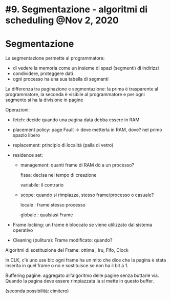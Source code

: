 # #9. Segmentazione - algoritmi di scheduling @Nov 2, 2020

# Segmentazione

La segmentazione permette al programmatore:

- di vedere la memoria come un insieme di spazi (segmenti) di indirizzi
- condividere, proteggere dati
- ogni processo ha una sua tabella di segmenti

La differenza tra paginazione e segmentazione: la prima è trasparente al programmatore, la seconda è visibile al programmatore e per ogni segmento si ha la divisione in pagine

Operazioni: 

- fetch: decide quando una pagina data debba essere in RAM
- placement policy: page Fault -> deve metterla in RAM, dove? nel primo spazio libero
- replacement: principio di località (palla di vetro)
- residence set:
    - management: quanti frame di RAM dò a un processo?

        fissa: decisa nel tempo di creazione

        variabile: il contrario

    - scope: quando si rimpiazza, stesso frame/processo o casuale?

        locale : frame stesso processo

        globale : qualsiasi Frame

- Frame locking: un frame è bloccato se viene utilizzato dal sistema operativo
- Cleaning (pulitura): Frame modificato: quando?

Algoritmi di sostituzione del Frame: ottima , lru, Fifo, Clock

In CLK, c'è uno use bit: ogni frame ha un mito che dice che la pagina è stata inserita in quel frame o no e sostituisce se non ha il bit a 1.

Buffering pagine: aggregato all'algoritmo delle pagine senza buttarle via. Quando la pagina deve essere rimpiazzata la si mette in questo buffer.

(seconda possibilità: cimitero)